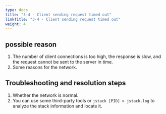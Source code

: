 ```yaml
---
type: docs
title: "3-4 - Client sending request timed out"
linkTitle: "3-4 - Client sending request timed out"
weight: 4
---
```


## possible reason

1. The number of client connections is too high, the response is slow, and the request cannot be sent to the server in time.
2. Some reasons for the network.

## Troubleshooting and resolution steps

1. Whether the network is normal.
2. You can use some third-party tools or `jstack [PID] > jstack.log` to analyze the stack information and locate it.


<p style="margin-top: 3rem;"> </p>